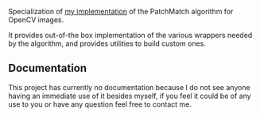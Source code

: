 Specialization of [my implementation](https://github.com/antoinewdg/patch-match-core) of the PatchMatch algorithm for 
OpenCV images.

It provides out-of-the box implementation of the various wrappers needed by the algorithm, and provides utilities to build 
custom ones.

## Documentation

This project has currently no documentation because I do not see anyone having an immediate use of it besides myself, if you feel it could be of any use to you or have any question feel free to contact me.
